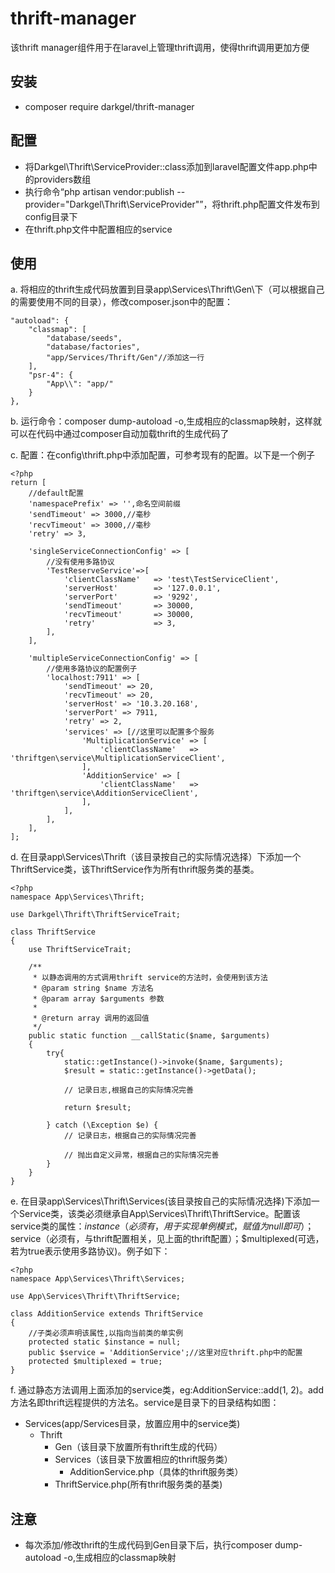 # thrift-manager
该thrift manager组件用于在laravel上管理thrift调用，使得thrift调用更加方便
## 安装
 - composer require darkgel/thrift-manager
## 配置
 - 将Darkgel\Thrift\ServiceProvider::class添加到laravel配置文件app.php中的providers数组
 - 执行命令“php artisan vendor:publish --provider="Darkgel\Thrift\ServiceProvider"”，将thrift.php配置文件发布到config目录下
 - 在thrift.php文件中配置相应的service
## 使用
a. 将相应的thrift生成代码放置到目录app\Services\Thrift\Gen\下（可以根据自己的需要使用不同的目录），修改composer.json中的配置：
```
"autoload": {
    "classmap": [
        "database/seeds",
        "database/factories",
        "app/Services/Thrift/Gen"//添加这一行
    ],
    "psr-4": {
        "App\\": "app/"
    }
},
```
b. 运行命令：composer dump-autoload -o,生成相应的classmap映射，这样就可以在代码中通过composer自动加载thrift的生成代码了 

c. 配置：在config\thrift.php中添加配置，可参考现有的配置。以下是一个例子
```
<?php
return [
    //default配置
    'namespacePrefix' => '',命名空间前缀
    'sendTimeout' => 3000,//毫秒
    'recvTimeout' => 3000,//毫秒
    'retry' => 3,

    'singleServiceConnectionConfig' => [
        //没有使用多路协议
        'TestReserveService'=>[
            'clientClassName'   => 'test\TestServiceClient',
            'serverHost'        => '127.0.0.1',
            'serverPort'        => '9292',
            'sendTimeout'       => 30000,
            'recvTimeout'       => 30000,
            'retry'             => 3,
        ],
    ],

    'multipleServiceConnectionConfig' => [
        //使用多路协议的配置例子
        'localhost:7911' => [
            'sendTimeout' => 20,
            'recvTimeout' => 20,
            'serverHost' => '10.3.20.168',
            'serverPort' => 7911,
            'retry' => 2,
            'services' => [//这里可以配置多个服务
                'MultiplicationService' => [
                    'clientClassName'   => 'thriftgen\service\MultiplicationServiceClient',
                ],
                'AdditionService' => [
                    'clientClassName'   => 'thriftgen\service\AdditionServiceClient',
                ],
            ],
        ],
    ],
];
```

d. 在目录app\Services\Thrift（该目录按自己的实际情况选择）下添加一个ThriftService类，该ThriftService作为所有thrift服务类的基类。
```
<?php
namespace App\Services\Thrift;

use Darkgel\Thrift\ThriftServiceTrait;

class ThriftService
{
    use ThriftServiceTrait;

    /**
     * 以静态调用的方式调用thrift service的方法时，会使用到该方法
     * @param string $name 方法名
     * @param array $arguments 参数
     *
     * @return array 调用的返回值
     */
    public static function __callStatic($name, $arguments)
    {
        try{
            static::getInstance()->invoke($name, $arguments);
            $result = static::getInstance()->getData();

            // 记录日志,根据自己的实际情况完善

            return $result;

        } catch (\Exception $e) {
            // 记录日志，根据自己的实际情况完善

            // 抛出自定义异常，根据自己的实际情况完善
        }
    }
}
```
e. 在目录app\Services\Thrift\Services(该目录按自己的实际情况选择)下添加一个Service类，该类必须继承自App\Services\Thrift\ThriftService。配置该service类的属性：$instance（必须有，用于实现单例模式，赋值为null即可）；$service（必须有，与thrift配置相关，见上面的thrift配置）；$multiplexed(可选，若为true表示使用多路协议)。例子如下：
```
<?php
namespace App\Services\Thrift\Services;

use App\Services\Thrift\ThriftService;

class AdditionService extends ThriftService
{
    //子类必须声明该属性,以指向当前类的单实例
    protected static $instance = null;
    public $service = 'AdditionService';//这里对应thrift.php中的配置
    protected $multiplexed = true;
}
```
f. 通过静态方法调用上面添加的service类，eg:AdditionService::add(1, 2)。add方法名即thrift远程提供的方法名。service是目录下的目录结构如图：
   - Services(app/Services目录，放置应用中的service类)
     - Thrift
       - Gen（该目录下放置所有thrift生成的代码）
       - Services（该目录下放置相应的thrift服务类）
         - AdditionService.php（具体的thrift服务类）
       - ThriftService.php(所有thrift服务类的基类)
     
## 注意
 - 每次添加/修改thrift的生成代码到Gen目录下后，执行composer dump-autoload -o,生成相应的classmap映射